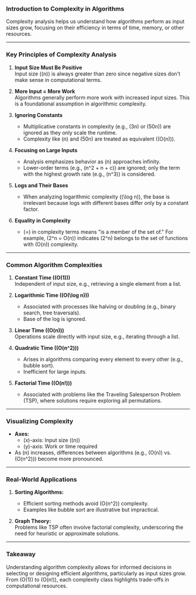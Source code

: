 ### **Introduction to Complexity in Algorithms**

Complexity analysis helps us understand how algorithms perform as input sizes grow, focusing on their efficiency in terms of time, memory, or other resources.

---

### **Key Principles of Complexity Analysis**

1. **Input Size Must Be Positive**  
   Input size (\(n\)) is always greater than zero since negative sizes don't make sense in computational terms.

2. **More Input = More Work**  
   Algorithms generally perform more work with increased input sizes. This is a foundational assumption in algorithmic complexity.

3. **Ignoring Constants**  
   - Multiplicative constants in complexity (e.g., \(3n\) or \(50n\)) are ignored as they only scale the runtime.  
   - Complexity like \(n\) and \(50n\) are treated as equivalent (\(O(n)\)).

4. **Focusing on Large Inputs**  
   - Analysis emphasizes behavior as \(n\) approaches infinity.  
   - Lower-order terms (e.g., \(n^2 + n + c\)) are ignored; only the term with the highest growth rate (e.g., \(n^3\)) is considered.

5. **Logs and Their Bases**  
   - When analyzing logarithmic complexity (\(\log n\)), the base is irrelevant because logs with different bases differ only by a constant factor.

6. **Equality in Complexity**  
   - \(=\) in complexity terms means "is a member of the set of." For example, \(2^n = O(n)\) indicates \(2^n\) belongs to the set of functions with \(O(n)\) complexity.

---

### **Common Algorithm Complexities**

1. **Constant Time (\(O(1)\))**  
   Independent of input size, e.g., retrieving a single element from a list.

2. **Logarithmic Time (\(O(\log n)\))**  
   - Associated with processes like halving or doubling (e.g., binary search, tree traversals).  
   - Base of the log is ignored.

3. **Linear Time (\(O(n)\))**  
   Operations scale directly with input size, e.g., iterating through a list.

4. **Quadratic Time (\(O(n^2)\))**  
   - Arises in algorithms comparing every element to every other (e.g., bubble sort).  
   - Inefficient for large inputs.

5. **Factorial Time (\(O(n!)\))**  
   - Associated with problems like the Traveling Salesperson Problem (TSP), where solutions require exploring all permutations.

---

### **Visualizing Complexity**

- **Axes:**  
   - \(x\)-axis: Input size (\(n\))  
   - \(y\)-axis: Work or time required  
- As \(n\) increases, differences between algorithms (e.g., \(O(n)\) vs. \(O(n^2)\)) become more pronounced.

---

### **Real-World Applications**

1. **Sorting Algorithms:**  
   - Efficient sorting methods avoid \(O(n^2)\) complexity.  
   - Examples like bubble sort are illustrative but impractical.

2. **Graph Theory:**  
   Problems like TSP often involve factorial complexity, underscoring the need for heuristic or approximate solutions.

---

### **Takeaway**

Understanding algorithm complexity allows for informed decisions in selecting or designing efficient algorithms, particularly as input sizes grow. From \(O(1)\) to \(O(n!)\), each complexity class highlights trade-offs in computational resources.
